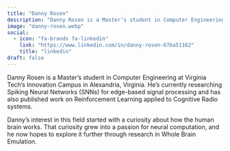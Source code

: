 ```yaml
---
title: "Danny Rosen"
description: "Danny Rosen is a Master’s student in Computer Engineering at Virginia Tech’s Innovation Campus in Alexandria, Virginia. He’s currently researching Spiking Neural Networks (SNNs) for edge-based signal processing."
image: "danny-rosen.webp" 
social:
  - icon: "fa-brands fa-linkedin"
    link: "https://www.linkedin.com/in/danny-rosen-67ba51162"
    title: "linkedin"
draft: false
---
```


Danny Rosen is a Master’s student in Computer Engineering at Virginia Tech’s Innovation Campus in Alexandria, Virginia. He’s currently researching Spiking Neural Networks (SNNs) for edge-based signal processing and has also published work on Reinforcement Learning applied to Cognitive Radio systems.

Danny’s interest in this field started with a curiosity about how the human brain works. That curiosity grew into a passion for neural computation, and he now hopes to explore it further through research in Whole Brain Emulation.
